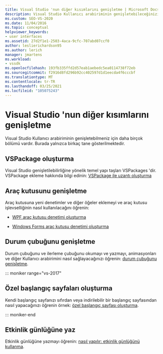 ```yaml
---
title: Visual Studio 'nun diğer kısımlarını genişletme | Microsoft Docs
description: Visual Studio Kullanıcı arabiriminin genişletebileceğinizi parçalar hakkında bilgi edinin. Bir VSPackage oluşturabilir, etkinlik günlüğüne yazabilir ve araç kutusunu ve durum çubuğunu genişletebilirsiniz.
ms.custom: SEO-VS-2020
ms.date: 11/04/2016
ms.topic: conceptual
helpviewer_keywords:
- user interfaces
ms.assetid: 27d2f1e1-2503-4aca-9cfc-707abd07ccf0
author: leslierichardson95
ms.author: lerich
manager: jmartens
ms.workload:
- vssdk
ms.openlocfilehash: 193fb335ffd2d57eab1aebedc5ea0114738f72eb
ms.sourcegitcommit: f2916d8fd296b92cc402597d1d1eecda4f6cccbf
ms.translationtype: MT
ms.contentlocale: tr-TR
ms.lasthandoff: 03/25/2021
ms.locfileid: "105075243"
---
```

# <a name="extend-other-parts-of-visual-studio"></a>Visual Studio 'nun diğer kısımlarını genişletme

Visual Studio Kullanıcı arabiriminin genişletebilmeniz için daha birçok bölümü vardır. Burada yalnızca birkaç tane gösterilmektedir.

## <a name="create-a-vspackage"></a>VSPackage oluşturma

Visual Studio genişletilebilirliğine yönelik temel yapı taşları VSPackages 'dir.  VSPackage ekleme hakkında bilgi edinin: [VSPackage ile uzantı oluşturma](../extensibility/creating-an-extension-with-a-vspackage.md)

## <a name="extend-the-toolbox"></a>Araç kutusunu genişletme

Araç kutusuna yeni denetimler ve diğer öğeler eklemeyi ve araç kutusu işlevselliğinin nasıl kullanılacağını öğrenin:

- [WPF araç kutusu denetimi oluşturma](../extensibility/creating-a-wpf-toolbox-control.md)

- [Windows Forms araç kutusu denetimi oluşturma](../extensibility/creating-a-windows-forms-toolbox-control.md)

## <a name="extend-the-status-bar"></a>Durum çubuğunu genişletme

Durum çubuğunu ve ilerleme çubuğunu okumayı ve yazmayı, animasyonları ve diğer Kullanıcı arabirimini nasıl sağlayacağınızı öğrenin: [durum çubuğunu genişletme](../extensibility/extending-the-status-bar.md).

::: moniker range="vs-2017"

## <a name="create-custom-start-pages"></a>Özel başlangıç sayfaları oluşturma

Kendi başlangıç sayfanızı sıfırdan veya indirilebilir bir başlangıç sayfasından nasıl yapacağınızı öğrenin örnek: [özel başlangıç sayfası oluşturma](../extensibility/creating-a-custom-start-page.md).

::: moniker-end

## <a name="write-to-the-activity-log"></a>Etkinlik günlüğüne yaz

Etkinlik günlüğüne yazmayı öğrenin: [nasıl yapılır: etkinlik günlüğünü kullanma](../extensibility/how-to-use-the-activity-log.md).
